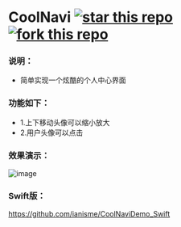 # CoolNavi [![star this repo](http://github-svg-buttons.herokuapp.com/star.svg?user=ianisme&repo=CoolNavi&style=flat&background=1081C1)](https://github.com/ianisme/CoolNavi) [![fork this repo](http://github-svg-buttons.herokuapp.com/fork.svg?user=ianisme&repo=CoolNavi&style=flat&background=1081C1)](https://github.com/ianisme/CoolNavi/fork)

### 说明：
- 简单实现一个炫酷的个人中心界面

### 功能如下：

- 1.上下移动头像可以缩小放大
- 2.用户头像可以点击

### 效果演示：
 ![image](https://raw.githubusercontent.com/ianisme/CoolNavi/master/Demo.gif)
### Swift版：
https://github.com/ianisme/CoolNaviDemo_Swift
